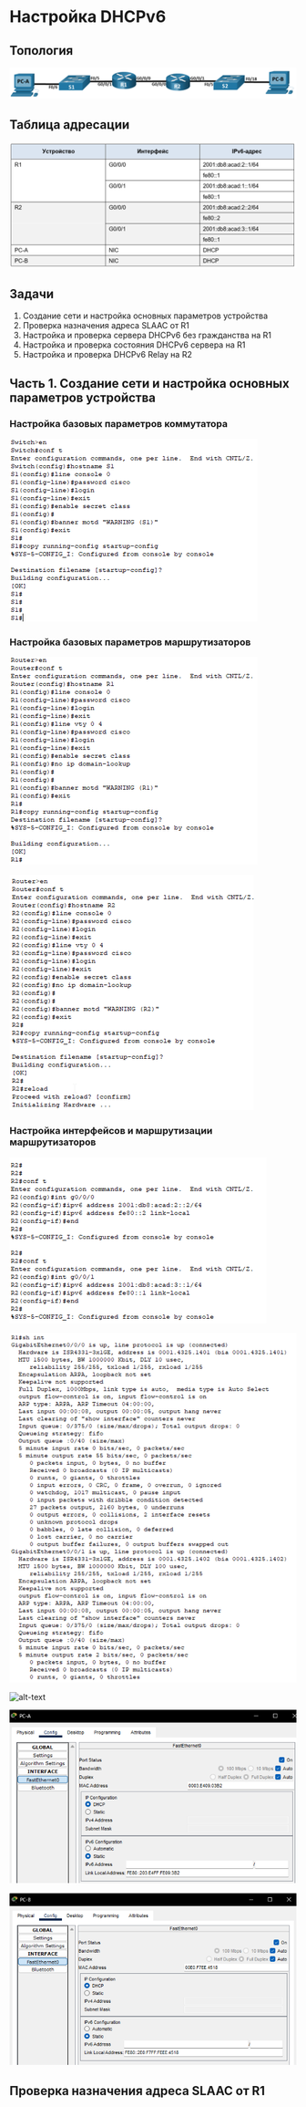 # Настройка DHCPv6
## Топология
![alt-text](https://raw.githubusercontent.com/rpv101101/OTUS-homework/main/lab8/IMG/top1.png "Топология")
## Таблица адресации
![alt-text](https://raw.githubusercontent.com/rpv101101/OTUS-homework/main/lab8/IMG/RT1.png "Таблица адресации")

## Задачи
1. Создание сети и настройка основных параметров устройства
2. Проверка назначения адреса SLAAC от R1
3. Настройка и проверка сервера DHCPv6 без гражданства на R1
4. Настройка и проверка состояния DHCPv6 сервера на R1
5. Настройка и проверка DHCPv6 Relay на R2
## Часть 1. Создание сети и настройка основных параметров устройства
### Настройка базовых параметров коммутатора
![alt-text](https://raw.githubusercontent.com/rpv101101/OTUS-homework/main/lab8/IMG/1_S1_setup.png "Настройка коммутатора S1")
### Настройка базовых параметров маршрутизаторов 
![alt-text](https://raw.githubusercontent.com/rpv101101/OTUS-homework/main/lab8/IMG/3_R3_setup.png "Настройка маршрутизатора R1")

![alt-text](https://raw.githubusercontent.com/rpv101101/OTUS-homework/main/lab8/IMG/3_R2_setup.png "Настройка маршрутизатора R2")

### Настройка интерфейсов и маршрутизации маршрутизаторов
![alt-text](https://raw.githubusercontent.com/rpv101101/OTUS-homework/main/lab8/IMG/5_R2_setup.png)

![alt-text](https://raw.githubusercontent.com/rpv101101/OTUS-homework/main/lab8/IMG/6_R1_sh_int.png)

![alt-text](https://raw.githubusercontent.com/rpv101101/OTUS-homework/main/lab8/IMG/7_R2_sh_int.png)

![alt-text](https://raw.githubusercontent.com/rpv101101/OTUS-homework/main/lab8/IMG/8_PCA_DHCP.png)

![alt-text](https://raw.githubusercontent.com/rpv101101/OTUS-homework/main/lab8/IMG/9_PCB_DHCP.png)

## Проверка назначения адреса SLAAC от R1

